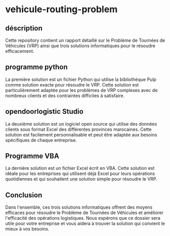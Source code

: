 # vehicule-routing-problem
## déscription
Cette repository contient un rapport détaillé sur le Problème de Tournées de Véhicules (VRP) ainsi que trois solutions informatiques pour le résoudre efficacement.
## programme python 
La première solution est un fichier Python qui utilise la bibliothèque Pulp comme solution exacte pour résoudre le VRP. Cette solution est particulièrement adaptée pour les problèmes de VRP complexes avec de nombreux clients et des contraintes difficiles à satisfaire.

## opendoorlogistic Studio
La deuxième solution est un logiciel open source qui utilise des données clients sous format Excel des différentes provinces marocaines. Cette solution est facilement personnalisable et peut être adaptée aux besoins spécifiques de chaque entreprise.

## Programme VBA
La dernière solution est un fichier Excel écrit en VBA. Cette solution est idéale pour les entreprises qui utilisent déjà Excel pour leurs opérations quotidiennes et qui souhaitent une solution simple pour résoudre le VRP.
## Conclusion
Dans l'ensemble, ces trois solutions informatiques offrent des moyens efficaces pour résoudre le Problème de Tournées de Véhicules et améliorer l'efficacité des opérations logistiques. Nous espérons que ce dossier sera utile pour votre entreprise et vous aidera à trouver la solution qui convient le mieux à vos besoins.
